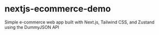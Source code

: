 # nextjs-ecommerce-demo
Simple e-commerce web app built with Next.js, Tailwind CSS, and Zustand using the DummyJSON API

